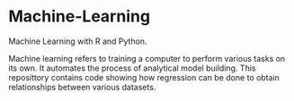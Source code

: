 # Machine-Learning
Machine Learning with R and Python.

Machine learning refers to training a computer to perform various tasks on its own. It automates the process
of analytical model building.
This reposittory contains code showing how regression can be done to obtain relationships between various datasets.
